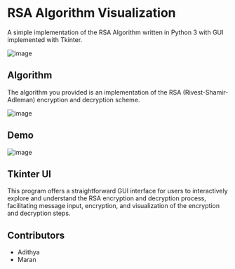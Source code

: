 # RSA Algorithm Visualization

A simple implementation of the RSA Algorithm written in Python 3 with GUI implemented with Tkinter.

![image](https://github.com/adithya-vedhamani/RSA-Alogorithm-Visualization/assets/73640313/f3056598-d62a-46d4-a29e-1862ef426405)

## Algorithm
The algorithm you provided is an implementation of the RSA (Rivest-Shamir-Adleman) encryption and decryption scheme. 

![image](https://github.com/adithya-vedhamani/RSA-Alogorithm-Visualization/assets/73640313/5f49efb0-a689-46d5-8655-e9c95e94aed6)


## Demo
![image](https://github.com/adithya-vedhamani/RSA-Alogorithm-Visualization/assets/73640313/0aab74d3-7608-4fa3-b8a5-c5af7f3b107a)

## Tkinter UI 
This program offers a straightforward GUI interface for users to interactively explore and understand the RSA encryption and decryption process, facilitating message input, encryption, and visualization of the encryption and decryption steps.

## Contributors

* Adithya
* Maran


